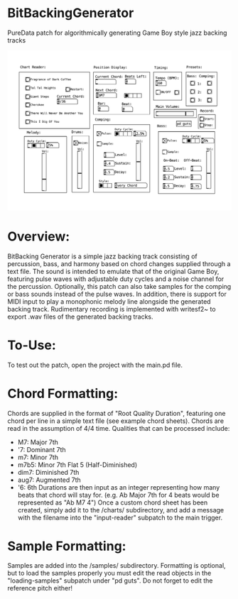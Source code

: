 # BitBackingGenerator
 PureData patch for algorithmically generating Game Boy style jazz backing tracks

  ![Example Image](example.png)

# Overview:
 BitBacking Generator is a simple jazz backing track consisting of percussion, bass, and harmony based on chord changes supplied through a text file. The sound is intended to emulate that of the original Game Boy, featuring pulse waves with adjustable duty cycles and a noise channel for the percussion. Optionally, this patch can also take samples for the comping or bass sounds instead of the pulse waves. In addition, there is support for MIDI input to play a monophonic melody line alongside the generated backing track. Rudimentary recording is implemented with writesf2~ to export .wav files of the generated backing tracks.

# To-Use:
 To test out the patch, open the project with the main.pd file. 

# Chord Formatting:
 Chords are supplied in the format of "Root Quality Duration", featuring one chord per line in a simple text file (see example chord sheets). Chords are read in the assumption of 4/4 time. Qualities that can be processed include: 
 - M7: Major 7th
 - '7: Dominant 7th
 - m7: Minor 7th
 - m7b5: Minor 7th Flat 5 (Half-Diminished)
 - dim7: Diminished 7th
 - aug7: Augmented 7th
 - '6: 6th
 Durations are then input as an integer representing how many beats that chord will stay for. (e.g. Ab Major 7th for 4 beats would be represented as "Ab M7 4")
 Once a custom chord sheet has been created, simply add it to the /charts/ subdirectory, and add a message with the filename into the "input-reader" subpatch to the main trigger.

# Sample Formatting:
 Samples are added into the /samples/ subdirectory. Formatting is optional, but to load the samples properly you must edit the read objects in the "loading-samples" subpatch under "pd guts". Do not forget to edit the reference pitch either!

 

